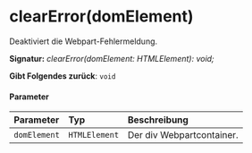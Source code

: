 # <a name="clearerrordomelement"></a>clearError(domElement)




Deaktiviert die Webpart-Fehlermeldung.

**Signatur:** _clearError(domElement: HTMLElement): void;_

**Gibt Folgendes zurück**: `void`





#### <a name="parameters"></a>Parameter


| Parameter       | Typ    | Beschreibung |
|:-------------|:---------------|:------------|
| `domElement`    | `HTMLElement` | Der div Webpartcontainer. |


